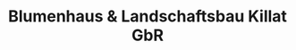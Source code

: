 ---
title: "Blumenhaus & Landschaftsbau Killat GbR"
url: /artern/blumenhaus-und-landschaftsbau-killat-gbr/
shop: Blumen
---
